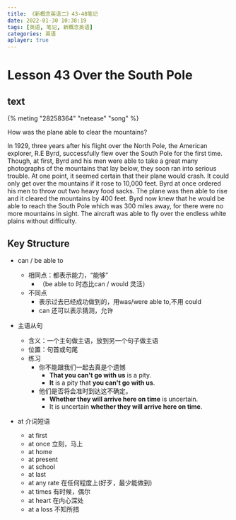 ```yaml
---
title: 《新概念英语二》43-48笔记
date: 2022-01-30 10:38:19
tags: [英语, 笔记, 新概念英语]
categories: 英语
aplayer: true
---
```


# Lesson 43 Over the South Pole

## text
{% meting "28258364" "netease" "song" %}

How was the plane able to clear the mountains?

In 1929, three years after his flight over the North Pole, the American explorer, R.E Byrd, successfully flew over the South Pole for the first time. Though, at first, Byrd and his men were able to take a great many photographs of the mountains that lay below, they soon ran into serious trouble. At one point, it seemed certain that their plane would crash. It could only get over the mountains if it rose to 10,000 feet. Byrd at once ordered his men to throw out two heavy food sacks. The plane was then able to rise and it cleared the mountains by 400 feet. Byrd now knew that he would be able to reach the South Pole which was 300 miles away, for there were no more mountains in sight. The aircraft was able to fly over the endless white plains without difficulty.

## Key Structure

- can / be able to
    - 相同点：都表示能力，“能够”
        - （be able to 时态比can / would 灵活）
    - 不同点
        - 表示过去已经成功做到的，用was/were able to,不用 could
        - can 还可以表示猜测，允许

- 主语从句
    - 含义：一个主句做主语，放到另一个句子做主语
    - 位置：句首或句尾
    - 练习
        - 你不能跟我们一起去真是个遗憾
            - __That you can't go with us__ is a pity.
            - __It__ is a pity that __you can't go with us__.
        - 他们是否将会准时到达这不确定。
            - __Whether they will arrive here on time__ is uncertain.
            - It is uncertain __whether they will arrive here on time__.

- at 介词短语
    - at first 
    - at once 立刻，马上
    - at home
    - at present
    - at school
    - at last
    - at any rate 在任何程度上(好歹，最少能做到)
    - at times 有时候，偶尔
    - at heart 在内心深处
    - at a loss 不知所措


